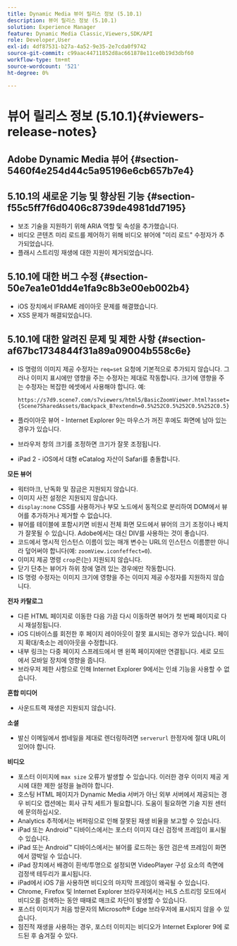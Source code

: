 ```yaml
---
title: Dynamic Media 뷰어 릴리스 정보 (5.10.1)
description: 뷰어 릴리스 정보 (5.10.1)
solution: Experience Manager
feature: Dynamic Media Classic,Viewers,SDK/API
role: Developer,User
exl-id: 4df87531-b27a-4a52-9e35-2e7cda0f9742
source-git-commit: c99aac44711852d8ac661878e11ce0b19d3dbf60
workflow-type: tm+mt
source-wordcount: '521'
ht-degree: 0%

---
```


# 뷰어 릴리스 정보 (5.10.1){#viewers-release-notes}

## Adobe Dynamic Media 뷰어 {#section-5460f4e254d44c5a95196e6cb657b7e4}

## 5.10.1의 새로운 기능 및 향상된 기능 {#section-f55c5ff7f6d0406c8739de4981dd7195}

* 보조 기술을 지원하기 위해 ARIA 역할 및 속성을 추가했습니다.
* 비디오 콘텐츠 미리 로드를 제어하기 위해 비디오 뷰어에 &quot;미리 로드&quot; 수정자가 추가되었습니다.
* 플래시 스트리밍 재생에 대한 지원이 제거되었습니다.

## 5.10.1에 대한 버그 수정 {#section-50e7ea1e01dd4e1fa9c8b3e00eb002b4}

* iOS 장치에서 IFRAME 레이아웃 문제를 해결했습니다.
* XSS 문제가 해결되었습니다.

## 5.10.1에 대한 알려진 문제 및 제한 사항 {#section-af67bc1734844f31a89a09004b558c6e}

* IS 명령의 이미지 제공 수정자는 `req=set` 요청에 기본적으로 추가되지 않습니다. 그러나 이미지 표시에만 영향을 주는 수정자는 제대로 작동합니다. 크기에 영향을 주는 수정자는 복잡한 에셋에서 사용해야 합니다. 예:

  `https://s7d9.scene7.com/s7viewers/html5/BasicZoomViewer.html?asset= {Scene7SharedAssets/Backpack_B?extendn=0.5%252C0.5%252C0.5%252C0.5}`

* 플라이아웃 뷰어 - Internet Explorer 9는 마우스가 꺼진 후에도 화면에 남아 있는 경우가 있습니다.
* 브라우저 창의 크기를 조정하면 크기가 잘못 조정됩니다.
* iPad 2 - iOS에서 대형 eCatalog 자산이 Safari를 충돌합니다.

**모든 뷰어**

* 워터마크, 난독화 및 잠금은 지원되지 않습니다.
* 이미지 사전 설정은 지원되지 않습니다.
* `display:none` CSS를 사용하거나 부모 노드에서 동적으로 분리하여 DOM에서 뷰어를 추가하거나 제거할 수 없습니다.
* 뷰어를 테이블에 포함시키면 비원시 전체 화면 모드에서 뷰어의 크기 조정이나 배치가 잘못될 수 있습니다. Adobe에서는 대신 DIV를 사용하는 것이 좋습니다.
* 코드에서 명시적 인스턴스 이름이 있는 매개 변수는 URL의 인스턴스 이름뿐만 아니라 덮어써야 합니다(예: `zoomView.iconfeffect=0`).
* 이미지 제공 명령 `crop`은(는) 지원되지 않습니다.
* 닫기 단추는 뷰어가 하위 창에 열려 있는 경우에만 작동합니다.
* IS 명령 수정자는 이미지 크기에 영향을 주는 이미지 제공 수정자를 지원하지 않습니다.

**전자 카탈로그**

* 다른 HTML 페이지로 이동한 다음 가끔 다시 이동하면 뷰어가 첫 번째 페이지로 다시 재설정됩니다.
* iOS 디바이스를 회전한 후 페이지 레이아웃이 잘못 표시되는 경우가 있습니다. 페이지 확대/축소는 레이아웃을 수정합니다.
* 내부 링크는 다중 페이지 스프레드에서 맨 왼쪽 페이지에만 연결됩니다. 세로 모드에서 모바일 장치에 영향을 줍니다.
* 브라우저 제한 사항으로 인해 Internet Explorer 9에서는 인쇄 기능을 사용할 수 없습니다.

**혼합 미디어**

* 사운드트랙 재생은 지원되지 않습니다.

**소셜**

* 발신 이메일에서 썸네일을 제대로 렌더링하려면 `serverurl` 한정자에 절대 URL이 있어야 합니다.

**비디오**

* 포스터 이미지에 `max size` 오류가 발생할 수 있습니다. 이러한 경우 이미지 제공 게시에 대한 제한 설정을 늘려야 합니다.
* 호스팅 HTML 페이지가 Dynamic Media 서버가 아닌 외부 서버에서 제공되는 경우 비디오 캡션에는 회사 규칙 세트가 필요합니다. 도움이 필요하면 기술 지원 센터에 문의하십시오.
* Analytics 추적에서는 버퍼링으로 인해 잘못된 재생 비율을 보고할 수 있습니다.
* iPad 또는 Android™ 디바이스에서는 포스터 이미지 대신 검정색 프레임이 표시될 수 있습니다.
* iPad 또는 Android™ 디바이스에서는 뷰어를 로드하는 동안 검은색 프레임이 화면에서 깜박일 수 있습니다.
* iPad 장치에서 배경이 흰색/투명으로 설정되면 VideoPlayer 구성 요소의 측면에 검정색 테두리가 표시됩니다.
* iPad에서 iOS 7을 사용하면 비디오의 마지막 프레임이 왜곡될 수 있습니다.
* Chrome, Firefox 및 Internet Explorer 브라우저에서는 HLS 스트리밍 모드에서 비디오를 검색하는 동안 때때로 매크로 차단이 발생할 수 있습니다.
* 포스터 이미지가 처음 방문자의 Microsoft® Edge 브라우저에 표시되지 않을 수 있습니다.
* 점진적 재생을 사용하는 경우, 포스터 이미지는 비디오가 Internet Explorer 9에 로드된 후 숨겨질 수 있다.
